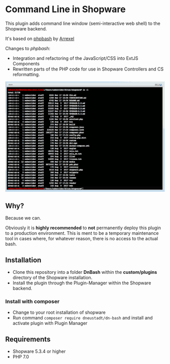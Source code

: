 # Command Line in Shopware

This plugin adds command line window (semi-interactive web shell) to the Shopware backend.

It's based on [phpbash](https://github.com/Arrexel/phpbash) by [Arrexel](https://github.com/Arrexel)

Changes to *phpbash*:

* Integration and refactoring of the JavaScript/CSS into ExtJS Components
* Rewritten parts of the PHP code for use in Shopware Controllers and CS reformatting.

![](preview.gif)

## Why?

Because we can.

Obviously it is **highly recommended** to **not** permanently deploy this 
plugin to a production environment. This is ment to be a temporary maintenance tool
in cases where, for whatever reason, there is no access to the actual bash.

## Installation

* Clone this repository into a folder **DnBash** within the **custom/plugins** directory of the Shopware installation.
* Install the plugin through the Plugin-Manager within the Shopware backend.

### Install with composer

* Change to your root installation of shopware
* Run command `composer require dneustadt/dn-bash` and install and activate plugin with Plugin Manager 

## Requirements

* Shopware 5.3.4 or higher
* PHP 7.0